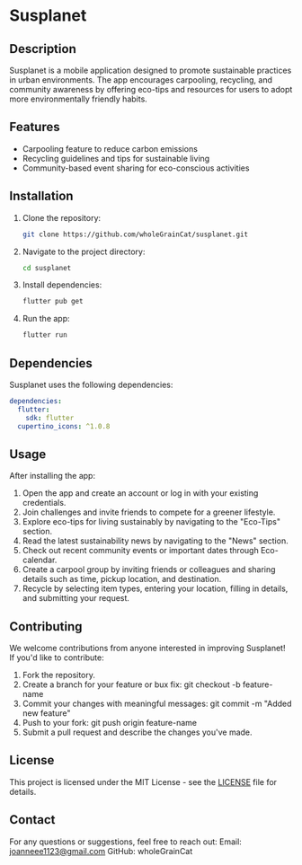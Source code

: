 # Susplanet

## Description
Susplanet is a mobile application designed to promote sustainable practices in urban environments. The app encourages carpooling, recycling, and community awareness by offering eco-tips and resources for users to adopt more environmentally friendly habits.

## Features
- Carpooling feature to reduce carbon emissions
- Recycling guidelines and tips for sustainable living
- Community-based event sharing for eco-conscious activities

## Installation
1. Clone the repository:
   ```bash
   git clone https://github.com/wholeGrainCat/susplanet.git
   ```
2. Navigate to the project directory:
   ```bash
   cd susplanet
   ```
3. Install dependencies:
   ```bash
   flutter pub get
   ```
4. Run the app:
   ```bash
   flutter run
   ```

## Dependencies
Susplanet uses the following dependencies:

```yaml
dependencies:
  flutter:
    sdk: flutter
  cupertino_icons: ^1.0.8
```

## Usage
After installing the app:
1. Open the app and create an account or log in with your existing credentials.
2. Join challenges and invite friends to compete for a greener lifestyle.
3. Explore eco-tips for living sustainably by navigating to the "Eco-Tips" section.
4. Read the latest sustainability news by navigating to the "News" section.
5. Check out recent community events or important dates through Eco-calendar.
6. Create a carpool group by inviting friends or colleagues and sharing details such as time, pickup location, and destination.
7. Recycle by selecting item types, entering your location, filling in details, and submitting your request.

## Contributing
We welcome contributions from anyone interested in improving Susplanet! If you'd like to contribute:
1. Fork the repository.
2. Create a branch for your feature or bux fix:
   git checkout -b feature-name
3. Commit your changes with meaningful messages:
   git commit -m "Added new feature"
4. Push to your fork:
   git push origin feature-name
5. Submit a pull request and describe the changes you've made.

## License
This project is licensed under the MIT License - see the [LICENSE](LICENSE) file for details.

## Contact
For any questions or suggestions, feel free to reach out:
Email: joanneee1123@gmail.com
GitHub: wholeGrainCat



   




